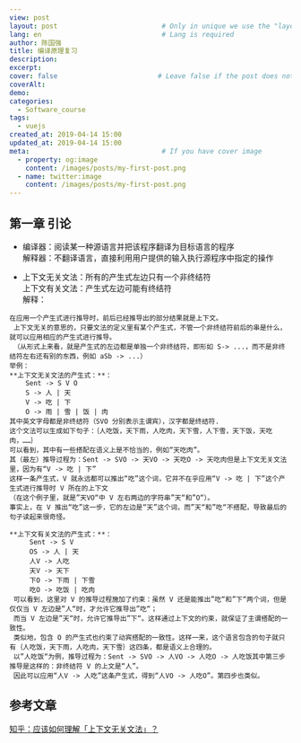 ```yaml
---
view: post
layout: post                          # Only in unique we use the "layout: post"
lang: en                              # Lang is required
author: 陈国强
title: 编译原理复习
description:
excerpt:
cover: false                         # Leave false if the post does not have cover image, if there is set to true
coverAlt:
demo:
categories:
  - Software_course
tags: 
  - vuejs
created_at: 2019-04-14 15:00
updated_at: 2019-04-14 15:00
meta:                                 # If you have cover image
  - property: og:image
    content: /images/posts/my-first-post.png
  - name: twitter:image
    content: /images/posts/my-first-post.png
---
```


## 第一章 引论  
+ 编译器：阅读某一种源语言并把该程序翻译为目标语言的程序  
解释器：不翻译语言，直接利用用户提供的输入执行源程序中指定的操作

+ 上下文无关文法：所有的产生式左边只有一个非终结符  
上下文有关文法：产生式左边可能有终结符  
 解释：  
``` 
在应用一个产生式进行推导时，前后已经推导出的部分结果就是上下文。  
 上下文无关的意思的，只要文法的定义里有某个产生式，不管一个非终结符前后的串是什么，就可以应用相应的产生式进行推导。  
 （从形式上来看，就是产生式的左边都是单独一个非终结符，即形如 S-> ...，而不是非终结符左右还有别的东西，例如 aSb -> ...）
举例：  
**上下文无关文法的产生式：**：  
    Sent -> S V O  
    S -> 人 | 天  
    V -> 吃 | 下  
    O -> 雨 | 雪 | 饭 | 肉  
其中英文字母都是非终结符（SVO 分别表示主谓宾），汉字都是终结符.  
这个文法可以生成如下句子：｛人吃饭，天下雨，人吃肉，天下雪，人下雪，天下饭，天吃肉，……｝
可以看到，其中有一些搭配在语义上是不恰当的，例如“天吃肉”。  
其（最左）推导过程为：Sent -> SVO -> 天VO -> 天吃O -> 天吃肉但是上下文无关文法里，因为有“V -> 吃 | 下”
这样一条产生式，V 就永远都可以推出“吃”这个词，它并不在乎应用“V -> 吃 | 下”这个产生式进行推导时 V 所在的上下文
（在这个例子里，就是”天VO“中 V 左右两边的字符串”天“和”O“）。
事实上，在 V 推出“吃”这一步，它的左边是“天”这个词，而”天“和”吃“不搭配，导致最后的句子读起来很奇怪。

**上下文有关文法的产生式：**：  
     Sent -> S V 
     OS -> 人 | 天
     人V -> 人吃
     天V -> 天下
     下O -> 下雨 | 下雪
     吃O -> 吃饭 | 吃肉
 可以看到，这里对 V 的推导过程施加了约束：虽然 V 还是能推出”吃“和”下“两个词，但是仅仅当 V 左边是”人“时，才允许它推导出”吃“；
 而当 V 左边是”天“时，允许它推导出”下“。这样通过上下文的约束，就保证了主谓搭配的一致性。
 类似地，包含 O 的产生式也约束了动宾搭配的一致性。这样一来，这个语言包含的句子就只有｛人吃饭，天下雨，人吃肉，天下雪｝这四条，都是语义上合理的。
 以”人吃饭“为例，推导过程为：Sent -> SVO -> 人VO -> 人吃O -> 人吃饭其中第三步推导是这样的：非终结符 V 的上文是“人”。
 因此可以应用“人V -> 人吃”这条产生式，得到“人VO -> 人吃O”。第四步也类似。
```

## 参考文章  
[知乎：应该如何理解「上下文无关文法」？](https://www.zhihu.com/question/21833944)